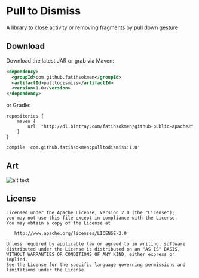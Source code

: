 # Pull to Dismiss

A library to close activity or removing fragments by pull down gesture

## Download

Download the latest JAR or grab via Maven:

```xml
<dependency>
  <groupId>com.github.fatihsokmen</groupId>
  <artifactId>pulltodismiss</artifactId>
  <version>1.0</version>
</dependency>
```
or Gradle:
```
repositories {
    maven {
        url  "http://dl.bintray.com/fatihsokmen/github-public-apache2" 
    }
}

compile 'com.github.fatihsokmen:pulltodismiss:1.0'

```

## Art

![alt text](https://github.com/fatihsokmen/pull-to-dismiss/blob/master/art/pull-to-dismiss.gif?raw=true "Pull to dismiss")

## License
```
Licensed under the Apache License, Version 2.0 (the "License");
you may not use this file except in compliance with the License.
You may obtain a copy of the License at

   http://www.apache.org/licenses/LICENSE-2.0

Unless required by applicable law or agreed to in writing, software
distributed under the License is distributed on an "AS IS" BASIS,
WITHOUT WARRANTIES OR CONDITIONS OF ANY KIND, either express or implied.
See the License for the specific language governing permissions and
limitations under the License.
```
